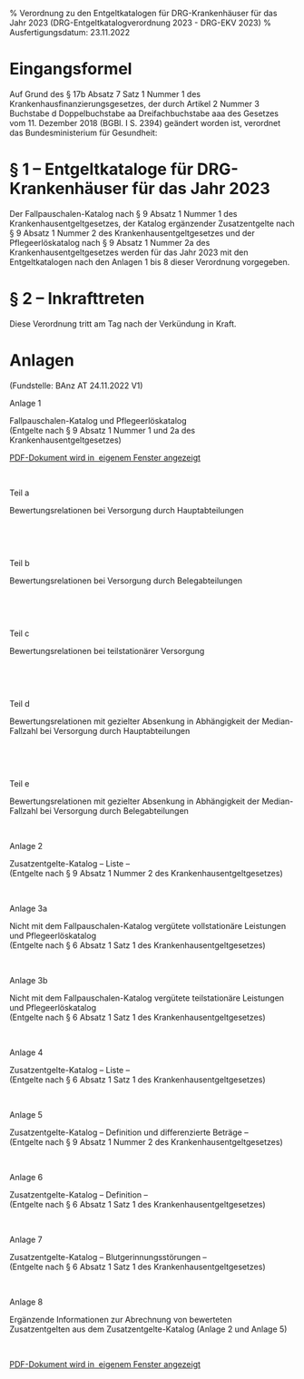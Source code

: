 % Verordnung zu den Entgeltkatalogen für DRG-Krankenhäuser für das Jahr 2023  (DRG-Entgeltkatalogverordnung 2023 - DRG-EKV 2023)
% Ausfertigungsdatum: 23.11.2022
 
# Eingangsformel

Auf Grund des § 17b Absatz 7 Satz 1 Nummer 1 des Krankenhausfinanzierungsgesetzes, der durch Artikel 2 Nummer 3 Buchstabe d Doppelbuchstabe aa Dreifachbuchstabe aaa des Gesetzes vom 11. Dezember 2018 (BGBl. I S. 2394) geändert worden ist, verordnet das Bundesministerium für Gesundheit:

# § 1 – Entgeltkataloge für DRG-Krankenhäuser für das Jahr 2023

Der Fallpauschalen-Katalog nach § 9 Absatz 1 Nummer 1 des Krankenhausentgeltgesetzes, der Katalog ergänzender Zusatzentgelte nach § 9 Absatz 1 Nummer 2 des Krankenhausentgeltgesetzes und der Pflegeerlöskatalog nach § 9 Absatz 1 Nummer 2a des Krankenhausentgeltgesetzes werden für das Jahr 2023 mit den Entgeltkatalogen nach den Anlagen 1 bis 8 dieser Verordnung vorgegeben.

# § 2 – Inkrafttreten

Diese Verordnung tritt am Tag nach der Verkündung in Kraft.

# Anlagen

(Fundstelle: BAnz AT 24.11.2022 V1)

Anlage 1

Fallpauschalen-Katalog und Pflegeerlöskatalog  
(Entgelte nach § 9 Absatz 1 Nummer 1 und 2a des Krankenhausentgeltgesetzes)

<a href="../normengrafiken/banzat_2022/20221124v1.pdf" class="jurextern" title="PDF-Dokument wird in eigenem Fenster geöffnet">PDF-Dokument wird in  eigenem Fenster angezeigt</a>

 

Teil a

Bewertungsrelationen bei Versorgung durch Hauptabteilungen

 

 

Teil b

Bewertungsrelationen bei Versorgung durch Belegabteilungen

 

 

Teil c

Bewertungsrelationen bei teilstationärer Versorgung

 

 

Teil d

Bewertungsrelationen mit gezielter Absenkung in Abhängigkeit der Median-Fallzahl bei Versorgung durch Hauptabteilungen

 

 

Teil e

Bewertungsrelationen mit gezielter Absenkung in Abhängigkeit der Median-Fallzahl bei Versorgung durch Belegabteilungen

 

Anlage 2

Zusatzentgelte-Katalog – Liste –  
(Entgelte nach § 9 Absatz 1 Nummer 2 des Krankenhausentgeltgesetzes)

 

Anlage 3a

Nicht mit dem Fallpauschalen-Katalog vergütete vollstationäre Leistungen und Pflegeerlöskatalog  
(Entgelte nach § 6 Absatz 1 Satz 1 des Krankenhausentgeltgesetzes)

 

Anlage 3b

Nicht mit dem Fallpauschalen-Katalog vergütete teilstationäre Leistungen und Pflegeerlöskatalog  
(Entgelte nach § 6 Absatz 1 Satz 1 des Krankenhausentgeltgesetzes)

 

Anlage 4

Zusatzentgelte-Katalog – Liste –  
(Entgelte nach § 6 Absatz 1 Satz 1 des Krankenhausentgeltgesetzes)

 

Anlage 5

Zusatzentgelte-Katalog – Definition und differenzierte Beträge –  
(Entgelte nach § 9 Absatz 1 Nummer 2 des Krankenhausentgeltgesetzes)

 

Anlage 6

Zusatzentgelte-Katalog – Definition –  
(Entgelte nach § 6 Absatz 1 Satz 1 des Krankenhausentgeltgesetzes)

 

Anlage 7

Zusatzentgelte-Katalog – Blutgerinnungsstörungen –  
(Entgelte nach § 6 Absatz 1 Satz 1 des Krankenhausentgeltgesetzes)

 

Anlage 8

Ergänzende Informationen zur Abrechnung von bewerteten  
Zusatzentgelten aus dem Zusatzentgelte-Katalog (Anlage 2 und Anlage 5)

 

<a href="../normengrafiken/banzat_2022/20221124v1.pdf" class="jurextern" title="PDF-Dokument wird in eigenem Fenster geöffnet">PDF-Dokument wird in  eigenem Fenster angezeigt</a>
